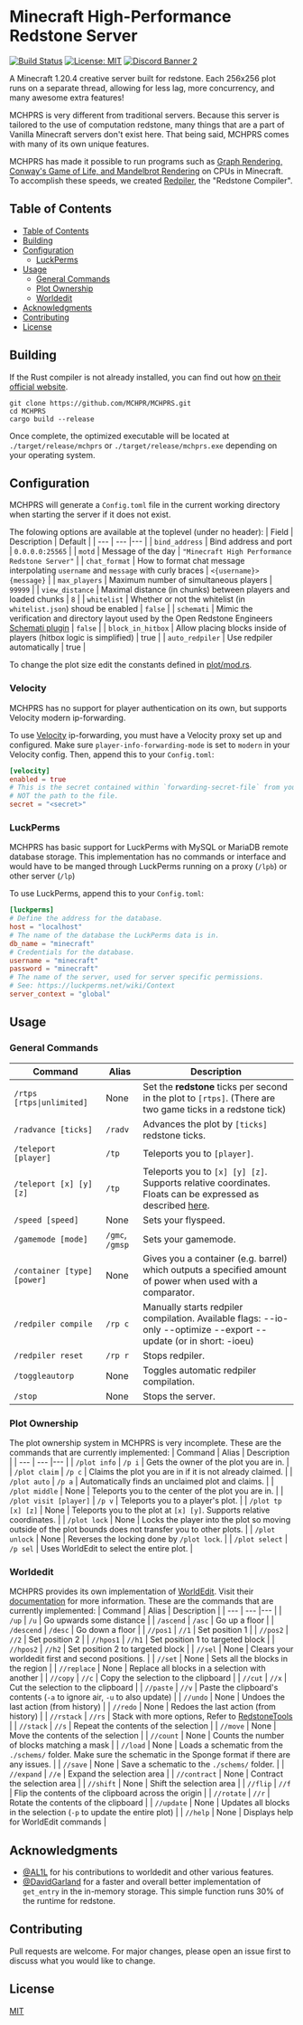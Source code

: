 # Minecraft High-Performance Redstone Server

[![Build Status](https://travis-ci.org/MCHPR/MCHPRS.svg?branch=master)](https://travis-ci.org/MCHPR/MCHPRS) [![License: MIT](https://img.shields.io/badge/License-MIT-yellow.svg)](https://opensource.org/licenses/MIT) [![Discord Banner 2](https://discordapp.com/api/guilds/724072903083163679/widget.png)](https://discord.com/invite/svK9JU7)

A Minecraft 1.20.4 creative server built for redstone. Each 256x256 plot runs on a separate thread, allowing for less lag, more concurrency, and many awesome extra features!

MCHPRS is very different from traditional servers. Because this server is tailored to the use of computation redstone, many things that are a part of Vanilla Minecraft servers don't exist here. That being said, MCHPRS comes with many of its own unique features.

MCHPRS has made it possible to run programs such as [Graph Rendering, Conway's Game of Life, and Mandelbrot Rendering](https://www.youtube.com/watch?v=FDiapbD0Xfg) on CPUs in Minecraft. To accomplish these speeds, we created [Redpiler](docs/Redpiler.md), the "Redstone Compiler".

## Table of Contents

- [Table of Contents](#table-of-contents)
- [Building](#building)
- [Configuration](#configuration)
    - [LuckPerms](#luckperms)
- [Usage](#usage)
    - [General Commands](#general-commands)
    - [Plot Ownership](#plot-ownership)
    - [Worldedit](#worldedit)
- [Acknowledgments](#acknowledgments)
- [Contributing](#contributing)
- [License](#license)

## Building

If the Rust compiler is not already installed, you can find out how [on their official website](https://www.rust-lang.org/tools/install).

```shell
git clone https://github.com/MCHPR/MCHPRS.git
cd MCHPRS
cargo build --release
```

Once complete, the optimized executable will be located at `./target/release/mchprs` or `./target/release/mchprs.exe` depending on your operating system.

## Configuration

MCHPRS will generate a `Config.toml` file in the current working directory when starting the server if it does not exist.

The folowing options are available at the toplevel (under no header):
| Field | Description | Default |
| --- | --- |--- |
| `bind_address` | Bind address and port | `0.0.0.0:25565` |
| `motd` | Message of the day | `"Minecraft High Performance Redstone Server"` |
| `chat_format` | How to format chat message interpolating `username` and `message` with curly braces | `<{username}> {message}` |
| `max_players` | Maximum number of simultaneous players | `99999` |
| `view_distance` | Maximal distance (in chunks) between players and loaded chunks | `8` |
| `whitelist` | Whether or not the whitelist (in `whitelist.json`) shoud be enabled | `false` |
| `schemati` | Mimic the verification and directory layout used by the Open Redstone Engineers [Schemati plugin](https://github.com/OpenRedstoneEngineers/Schemati) | `false` |
| `block_in_hitbox` | Allow placing blocks inside of players (hitbox logic is simplified) | true |
| `auto_redpiler` | Use redpiler automatically | true |

To change the plot size edit the constants defined in [plot/mod.rs](./crates/core/src/plot/mod.rs).

### Velocity

MCHPRS has no support for player authentication on its own, but supports Velocity modern ip-forwarding.

To use [Velocity](https://papermc.io/software/velocity) ip-forwarding, you must have a Velocity proxy set up and configured. Make sure `player-info-forwarding-mode` is set to `modern` in your Velocity config. Then, append this to your `Config.toml`:

```toml
[velocity]
enabled = true
# This is the secret contained within `forwarding-secret-file` from your velocity config,
# NOT the path to the file.
secret = "<secret>"
```

### LuckPerms

MCHPRS has basic support for LuckPerms with MySQL or MariaDB remote database storage. This implementation has no commands or interface and would have to be manged through LuckPerms running on a proxy (`/lpb`) or other server (`/lp`)

To use LuckPerms, append this to your `Config.toml`:

```toml
[luckperms]
# Define the address for the database.
host = "localhost"
# The name of the database the LuckPerms data is in.
db_name = "minecraft"
# Credentials for the database.
username = "minecraft"
password = "minecraft"
# The name of the server, used for server specific permissions.
# See: https://luckperms.net/wiki/Context
server_context = "global"
```

## Usage

### General Commands
| Command | Alias | Description |
| --- | --- |--- |
| `/rtps [rtps\|unlimited]` | None | Set the **redstone** ticks per second in the plot to `[rtps]`. (There are two game ticks in a redstone tick) |
| `/radvance [ticks]` | `/radv` | Advances the plot by `[ticks]` redstone ticks. |
| `/teleport [player]` | `/tp` | Teleports you to `[player]`. |
| `/teleport [x] [y] [z]` | `/tp` | Teleports you to `[x] [y] [z]`. Supports relative coordinates. Floats can be expressed as described [here](https://doc.rust-lang.org/std/primitive.f64.html#grammar). |
| `/speed [speed]` | None | Sets your flyspeed. |
| `/gamemode [mode]` | `/gmc`, `/gmsp` | Sets your gamemode. |
| `/container [type] [power]` | None | Gives you a container (e.g. barrel) which outputs a specified amount of power when used with a comparator. |
| `/redpiler compile` | `/rp c` | Manually starts redpiler compilation. Available flags: --io-only --optimize --export --update (or in short: -ioeu) |
| `/redpiler reset` | `/rp r` | Stops redpiler. |
| `/toggleautorp` | None | Toggles automatic redpiler compilation. |
| `/stop` | None | Stops the server. |

### Plot Ownership
The plot ownership system in MCHPRS is very incomplete.
These are the commands that are currently implemented:
| Command | Alias | Description |
| --- | --- |--- |
| `/plot info` | `/p i` | Gets the owner of the plot you are in. |
| `/plot claim` | `/p c` | Claims the plot you are in if it is not already claimed. |
| `/plot auto` | `/p a` | Automatically finds an unclaimed plot and claims. |
| `/plot middle` | None | Teleports you to the center of the plot you are in. |
| `/plot visit [player]` | `/p v` | Teleports you to a player's plot. |
| `/plot tp [x] [z]` | None | Teleports you to the plot at `[x] [y]`. Supports relative coordinates. |
| `/plot lock` | None | Locks the player into the plot so moving outside of the plot bounds does not transfer you to other plots. |
| `/plot unlock` | None | Reverses the locking done by `/plot lock`. |
| `/plot select` | `/p sel` | Uses WorldEdit to select the entire plot. |

### Worldedit
MCHPRS provides its own implementation of [WorldEdit](https://github.com/EngineHub/WorldEdit). Visit their [documentation](https://worldedit.enginehub.org/en/latest/commands/) for more information.
These are the commands that are currently implemented:
| Command | Alias | Description |
| --- | --- |--- |
| `/up` | `/u` | Go upwards some distance |
| `/ascend` | `/asc` | Go up a floor |
| `/descend` | `/desc` | Go down a floor |
| `//pos1` | `//1` | Set position 1 |
| `//pos2` | `//2` | Set position 2 |
| `//hpos1` | `//h1` | Set position 1 to targeted block |
| `//hpos2` | `//h2` | Set position 2 to targeted block |
| `//sel` | None | Clears your worldedit first and second positions. |
| `//set` | None | Sets all the blocks in the region |
| `//replace` | None | Replace all blocks in a selection with another |
| `//copy` | `//c` | Copy the selection to the clipboard |
| `//cut` | `//x` | Cut the selection to the clipboard |
| `//paste` | `//v` | Paste the clipboard's contents (`-a` to ignore air, `-u` to also update) |
| `//undo` | None | Undoes the last action (from history) |
| `//redo` | None | Redoes the last action (from history) |
| `//rstack` | `//rs` | Stack with more options, Refer to [RedstoneTools](https://github.com/paulikauro/RedstoneTools) |
| `//stack` | `//s` | Repeat the contents of the selection |
| `//move` | None | Move the contents of the selection |
| `//count` | None | Counts the number of blocks matching a mask |
| `//load` | None | Loads a schematic from the `./schems/` folder. Make sure the schematic in the Sponge format if there are any issues. |
| `//save` | None | Save a schematic to the `./schems/` folder. |
| `//expand` | `//e` | Expand the selection area |
| `//contract` | None | Contract the selection area |
| `//shift` | None | Shift the selection area |
| `//flip` | `//f` | Flip the contents of the clipboard across the origin |
| `//rotate` | `//r` | Rotate the contents of the clipboard |
| `//update` | None | Updates all blocks in the selection (`-p` to update the entire plot) |
| `//help` | None | Displays help for WorldEdit commands |

## Acknowledgments
- [@AL1L](https://github.com/AL1L) for his contributions to worldedit and other various features.
- [@DavidGarland](https://github.com/DavidGarland) for a faster and overall better implementation of `get_entry` in the in-memory storage. This simple function runs 30% of the runtime for redstone.

## Contributing
Pull requests are welcome. For major changes, please open an issue first to discuss what you would like to change.

## License
[MIT](https://choosealicense.com/licenses/mit/)
